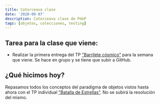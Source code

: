 ```yaml
---
title: Catorceava clase
date: '2020-09-07'
description: Catorceava clase de PdeP
tags: [objetos, colecciones, testing]
---
```


## Tarea para la clase que viene:

- Realizar la primera entrega del TP ["Barrilete cósmico"](https://docs.google.com/document/d/19idVZfZyYSsX0kuNScqfj9nfIG4i7KikPKBRmvWEq_M/edit#) para la semana que viene. Se hace en grupo y se tiene que subir a GitHub.

## ¿Qué hicimos hoy?

Repasamos todos los conceptos del paradigma de objetos vistos hasta ahora con el TP individual ["Batalla de Estrellas"](https://docs.google.com/document/d/10q-nDvhFtHZ6gpRRjog5p8OfdSJnBWIvH50asRYJZqs/edit#heading=h.hbdipc4cvuwl). 
No se subirá la resolución del mismo.
